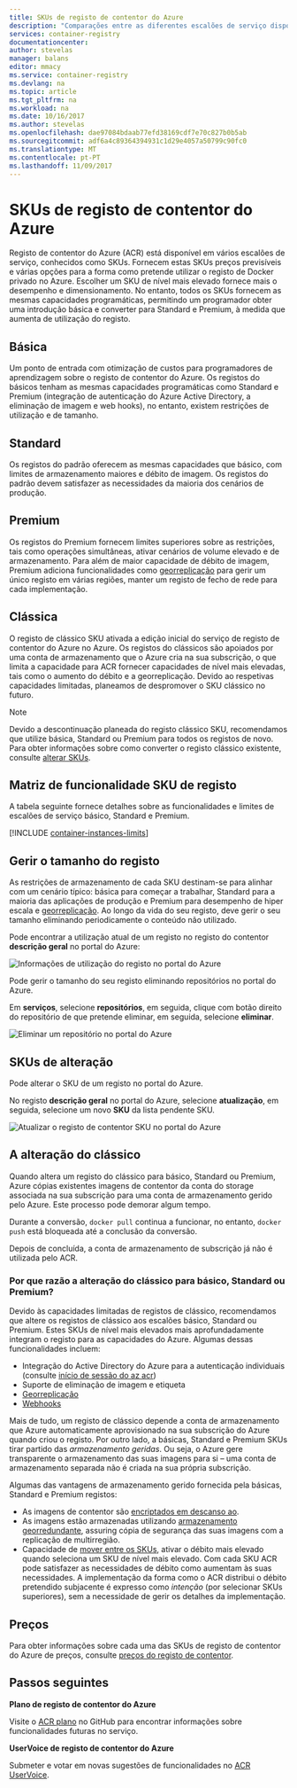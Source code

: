 ```yaml
---
title: SKUs de registo de contentor do Azure
description: "Comparações entre as diferentes escalões de serviço disponíveis no registo de contentor do Azure"
services: container-registry
documentationcenter: 
author: stevelas
manager: balans
editor: mmacy
ms.service: container-registry
ms.devlang: na
ms.topic: article
ms.tgt_pltfrm: na
ms.workload: na
ms.date: 10/16/2017
ms.author: stevelas
ms.openlocfilehash: dae97084bdaab77efd38169cdf7e70c827b0b5ab
ms.sourcegitcommit: adf6a4c89364394931c1d29e4057a50799c90fc0
ms.translationtype: MT
ms.contentlocale: pt-PT
ms.lasthandoff: 11/09/2017
---
```

# <a name="azure-container-registry-skus"></a>SKUs de registo de contentor do Azure

Registo de contentor do Azure (ACR) está disponível em vários escalões de serviço, conhecidos como SKUs. Fornecem estas SKUs preços previsíveis e várias opções para a forma como pretende utilizar o registo de Docker privado no Azure. Escolher um SKU de nível mais elevado fornece mais o desempenho e dimensionamento. No entanto, todos os SKUs fornecem as mesmas capacidades programáticas, permitindo um programador obter uma introdução básica e converter para Standard e Premium, à medida que aumenta de utilização do registo.

## <a name="basic"></a>Básica
Um ponto de entrada com otimização de custos para programadores de aprendizagem sobre o registo de contentor do Azure. Os registos do básicos tenham as mesmas capacidades programáticas como Standard e Premium (integração de autenticação do Azure Active Directory, a eliminação de imagem e web hooks), no entanto, existem restrições de utilização e de tamanho.

## <a name="standard"></a>Standard
Os registos do padrão oferecem as mesmas capacidades que básico, com limites de armazenamento maiores e débito de imagem. Os registos do padrão devem satisfazer as necessidades da maioria dos cenários de produção.

## <a name="premium"></a>Premium
Os registos do Premium fornecem limites superiores sobre as restrições, tais como operações simultâneas, ativar cenários de volume elevado e de armazenamento. Para além de maior capacidade de débito de imagem, Premium adiciona funcionalidades como [georreplicação](container-registry-geo-replication.md) para gerir um único registo em várias regiões, manter um registo de fecho de rede para cada implementação.

## <a name="classic"></a>Clássica
O registo de clássico SKU ativada a edição inicial do serviço de registo de contentor do Azure no Azure. Os registos do clássicos são apoiados por uma conta de armazenamento que o Azure cria na sua subscrição, o que limita a capacidade para ACR fornecer capacidades de nível mais elevadas, tais como o aumento do débito e a georreplicação. Devido ao respetivas capacidades limitadas, planeamos de despromover o SKU clássico no futuro.

> [!NOTE]
> Devido a descontinuação planeada do registo clássico SKU, recomendamos que utilize básica, Standard ou Premium para todos os registos de novo. Para obter informações sobre como converter o registo clássico existente, consulte [alterar SKUs](#changing-skus).
>

## <a name="registry-sku-feature-matrix"></a>Matriz de funcionalidade SKU de registo

A tabela seguinte fornece detalhes sobre as funcionalidades e limites de escalões de serviço básico, Standard e Premium.

[!INCLUDE [container-instances-limits](../../includes/container-registry-limits.md)]

## <a name="manage-registry-size"></a>Gerir o tamanho do registo
As restrições de armazenamento de cada SKU destinam-se para alinhar com um cenário típico: básica para começar a trabalhar, Standard para a maioria das aplicações de produção e Premium para desempenho de hiper escala e [georreplicação](container-registry-geo-replication.md). Ao longo da vida do seu registo, deve gerir o seu tamanho eliminando periodicamente o conteúdo não utilizado.

Pode encontrar a utilização atual de um registo no registo do contentor **descrição geral** no portal do Azure:

![Informações de utilização do registo no portal do Azure](media/container-registry-skus/registry-overview-quotas.png)

Pode gerir o tamanho do seu registo eliminando repositórios no portal do Azure.

Em **serviços**, selecione **repositórios**, em seguida, clique com botão direito do repositório de que pretende eliminar, em seguida, selecione **eliminar**.

![Eliminar um repositório no portal do Azure](media/container-registry-skus/delete-repository-portal.png)

## <a name="changing-skus"></a>SKUs de alteração

Pode alterar o SKU de um registo no portal do Azure.

No registo **descrição geral** no portal do Azure, selecione **atualização**, em seguida, selecione um novo **SKU** da lista pendente SKU.

![Atualizar o registo de contentor SKU no portal do Azure](media/container-registry-skus/update-registry-sku.png)

## <a name="changing-from-classic"></a>A alteração do clássico
Quando altera um registo do clássico para básico, Standard ou Premium, Azure cópias existentes imagens de contentor da conta do storage associada na sua subscrição para uma conta de armazenamento gerido pelo Azure. Este processo pode demorar algum tempo.

Durante a conversão, `docker pull` continua a funcionar, no entanto, `docker push` está bloqueada até a conclusão da conversão.

Depois de concluída, a conta de armazenamento de subscrição já não é utilizada pelo ACR.

### <a name="why-change-from-classic-to-basic-standard-or-premium"></a>Por que razão a alteração do clássico para básico, Standard ou Premium?

Devido às capacidades limitadas de registos de clássico, recomendamos que altere os registos de clássico aos escalões básico, Standard ou Premium. Estes SKUs de nível mais elevados mais aprofundadamente integram o registo para as capacidades do Azure. Algumas dessas funcionalidades incluem:

* Integração do Active Directory do Azure para a autenticação individuais (consulte [início de sessão do az acr](/cli/azure/acr?view=azure-cli-latest#az_acr_login))
* Suporte de eliminação de imagem e etiqueta
* [Georreplicação](container-registry-geo-replication.md)
* [Webhooks](container-registry-webhook.md)

Mais de tudo, um registo de clássico depende a conta de armazenamento que Azure automaticamente aprovisionado na sua subscrição do Azure quando criou o registo. Por outro lado, a básicas, Standard e Premium SKUs tirar partido das *armazenamento geridas*. Ou seja, o Azure gere transparente o armazenamento das suas imagens para si – uma conta de armazenamento separada não é criada na sua própria subscrição.

Algumas das vantagens de armazenamento gerido fornecida pela básicas, Standard e Premium registos:

* As imagens de contentor são [encriptados em descanso ao](../storage/common/storage-service-encryption.md).
* As imagens estão armazenadas utilizando [armazenamento georredundante](../storage/common/storage-redundancy.md#geo-redundant-storage), assuring cópia de segurança das suas imagens com a replicação de multirregião.
* Capacidade de [mover entre os SKUs](#changing-skus), ativar o débito mais elevado quando seleciona um SKU de nível mais elevado. Com cada SKU ACR pode satisfazer as necessidades de débito como aumentam às suas necessidades. A implementação da forma como o ACR distribui o débito pretendido subjacente é expresso como *intenção* (por selecionar SKUs superiores), sem a necessidade de gerir os detalhes da implementação.

## <a name="pricing"></a>Preços

Para obter informações sobre cada uma das SKUs de registo de contentor do Azure de preços, consulte [preços do registo de contentor](https://azure.microsoft.com/pricing/details/container-registry/).

## <a name="next-steps"></a>Passos seguintes

**Plano de registo de contentor do Azure**

Visite o [ACR plano](https://aka.ms/acr/roadmap) no GitHub para encontrar informações sobre funcionalidades futuras no serviço.

**UserVoice de registo de contentor do Azure**

Submeter e votar em novas sugestões de funcionalidades no [ACR UserVoice](https://feedback.azure.com/forums/903958-azure-container-registry).